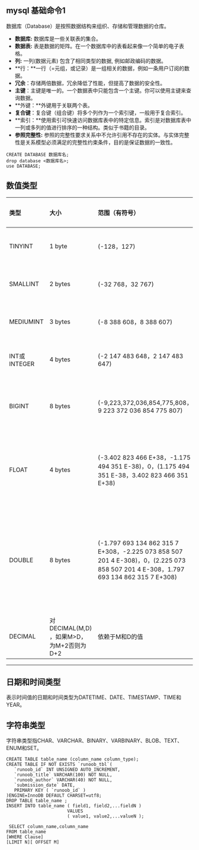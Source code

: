 ## mysql 基础命令1

数据库（Database）是按照数据结构来组织、存储和管理数据的仓库。

- **数据库:** 数据库是一些关联表的集合。
- **数据表:** 表是数据的矩阵。在一个数据库中的表看起来像一个简单的电子表格。
- **列:** 一列(数据元素) 包含了相同类型的数据, 例如邮政编码的数据。
- **行：**一行（=元组，或记录）是一组相关的数据，例如一条用户订阅的数据。
- **冗余**：存储两倍数据，冗余降低了性能，但提高了数据的安全性。
- **主键**：主键是唯一的。一个数据表中只能包含一个主键。你可以使用主键来查询数据。
- **外键：**外键用于关联两个表。
- **复合键**：复合键（组合键）将多个列作为一个索引键，一般用于复合索引。
- **索引：**使用索引可快速访问数据库表中的特定信息。索引是对数据库表中一列或多列的值进行排序的一种结构。类似于书籍的目录。
- **参照完整性:** 参照的完整性要求关系中不允许引用不存在的实体。与实体完整性是关系模型必须满足的完整性约束条件，目的是保证数据的一致性。

```
CREATE DATABASE 数据库名;
drop database <数据库名>;
use DATABASE;
```

## 数值类型

| 类型         | 大小                                     | 范围（有符号）                                               |                        范围（无符号）                        |      用途       |
| :----------- | :--------------------------------------- | :----------------------------------------------------------- | :----------------------------------------------------------: | :-------------: |
| TINYINT      | 1 byte                                   | (-128，127)                                                  |                           (0，255)                           |    小整数值     |
| SMALLINT     | 2 bytes                                  | (-32 768，32 767)                                            |                         (0，65 535)                          |    大整数值     |
| MEDIUMINT    | 3 bytes                                  | (-8 388 608，8 388 607)                                      |                       (0，16 777 215)                        |    大整数值     |
| INT或INTEGER | 4 bytes                                  | (-2 147 483 648，2 147 483 647)                              |                      (0，4 294 967 295)                      |    大整数值     |
| BIGINT       | 8 bytes                                  | (-9,223,372,036,854,775,808，9 223 372 036 854 775 807)      |               (0，18 446 744 073 709 551 615)                |   极大整数值    |
| FLOAT        | 4 bytes                                  | (-3.402 823 466 E+38，-1.175 494 351 E-38)，0，(1.175 494 351 E-38，3.402 823 466 351 E+38) |         0，(1.175 494 351 E-38，3.402 823 466 E+38)          | 单精度 浮点数值 |
| DOUBLE       | 8 bytes                                  | (-1.797 693 134 862 315 7 E+308，-2.225 073 858 507 201 4 E-308)，0，(2.225 073 858 507 201 4 E-308，1.797 693 134 862 315 7 E+308) | 0，(2.225 073 858 507 201 4 E-308，1.797 693 134 862 315 7 E+308) | 双精度 浮点数值 |
| DECIMAL      | 对DECIMAL(M,D) ，如果M>D，为M+2否则为D+2 | 依赖于M和D的值                                               |                        依赖于M和D的值                        |     小数值      |

------

## 日期和时间类型

表示时间值的日期和时间类型为DATETIME、DATE、TIMESTAMP、TIME和YEAR。

## 字符串类型

字符串类型指CHAR、VARCHAR、BINARY、VARBINARY、BLOB、TEXT、ENUM和SET。

```
CREATE TABLE table_name (column_name column_type);
CREATE TABLE IF NOT EXISTS `runoob_tbl`(
   `runoob_id` INT UNSIGNED AUTO_INCREMENT,
   `runoob_title` VARCHAR(100) NOT NULL,
   `runoob_author` VARCHAR(40) NOT NULL,
   `submission_date` DATE,
   PRIMARY KEY ( `runoob_id` )
)ENGINE=InnoDB DEFAULT CHARSET=utf8;
DROP TABLE table_name ;
INSERT INTO table_name ( field1, field2,...fieldN )
                       VALUES
                       ( value1, value2,...valueN );
              
 SELECT column_name,column_name
FROM table_name
[WHERE Clause]
[LIMIT N][ OFFSET M]
```